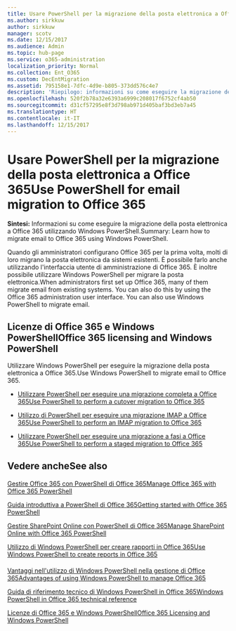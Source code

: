 ```yaml
---
title: Usare PowerShell per la migrazione della posta elettronica a Office 365
ms.author: sirkkuw
author: sirkkuw
manager: scotv
ms.date: 12/15/2017
ms.audience: Admin
ms.topic: hub-page
ms.service: o365-administration
localization_priority: Normal
ms.collection: Ent_O365
ms.custom: DecEntMigration
ms.assetid: 795158e1-7dfc-4d9e-b805-373dd576c4e7
description: 'Riepilogo: informazioni su come eseguire la migrazione della posta elettronica a Office 365 utilizzando Windows PowerShell.'
ms.openlocfilehash: 520f2b78a32e6393a6999c208017f6752cf4ab50
ms.sourcegitcommit: d31cf57295e8f3d798ab971d405baf3bd3eb7a45
ms.translationtype: HT
ms.contentlocale: it-IT
ms.lasthandoff: 12/15/2017
---
```

# <a name="use-powershell-for-email-migration-to-office-365"></a><span data-ttu-id="b4ad5-103">Usare PowerShell per la migrazione della posta elettronica a Office 365</span><span class="sxs-lookup"><span data-stu-id="b4ad5-103">Use PowerShell for email migration to Office 365</span></span>

 <span data-ttu-id="b4ad5-104">**Sintesi:** Informazioni su come eseguire la migrazione della posta elettronica a Office 365 utilizzando Windows PowerShell.</span><span class="sxs-lookup"><span data-stu-id="b4ad5-104">Summary: Learn how to migrate email to Office 365 using Windows PowerShell.</span></span>
  
<span data-ttu-id="b4ad5-p101">Quando gli amministratori configurano Office 365 per la prima volta, molti di loro migrano la posta elettronica da sistemi esistenti. È possibile farlo anche utilizzando l'interfaccia utente di amministrazione di Office 365. È inoltre possibile utilizzare Windows PowerShell per migrare la posta elettronica.</span><span class="sxs-lookup"><span data-stu-id="b4ad5-p101">When administrators first set up Office 365, many of them migrate email from existing systems. You can also do this by using the Office 365 administration user interface. You can also use Windows PowerShell to migrate email.</span></span>
  
## <a name="office-365-licensing-and-windows-powershell"></a><span data-ttu-id="b4ad5-108">Licenze di Office 365 e Windows PowerShell</span><span class="sxs-lookup"><span data-stu-id="b4ad5-108">Office 365 licensing and Windows PowerShell</span></span>

<span data-ttu-id="b4ad5-109">Utilizzare Windows PowerShell per eseguire la migrazione della posta elettronica a Office 365.</span><span class="sxs-lookup"><span data-stu-id="b4ad5-109">Use Windows PowerShell to migrate email to Office 365.</span></span> 
  
- [<span data-ttu-id="b4ad5-110">Utilizzare PowerShell per eseguire una migrazione completa a Office 365</span><span class="sxs-lookup"><span data-stu-id="b4ad5-110">Use PowerShell to perform a cutover migration to Office 365</span></span>](use-powershell-to-perform-a-cutover-migration-to-office-365.md)
    
- [<span data-ttu-id="b4ad5-111">Utilizzo di PowerShell per eseguire una migrazione IMAP a Office 365</span><span class="sxs-lookup"><span data-stu-id="b4ad5-111">Use PowerShell to perform an IMAP migration to Office 365</span></span>](use-powershell-to-perform-an-imap-migration-to-office-365.md)
    
- [<span data-ttu-id="b4ad5-112">Utilizzare PowerShell per eseguire una migrazione a fasi a Office 365</span><span class="sxs-lookup"><span data-stu-id="b4ad5-112">Use PowerShell to perform a staged migration to Office 365</span></span>](use-powershell-to-perform-a-staged-migration-to-office-365.md)
    
## <a name="see-also"></a><span data-ttu-id="b4ad5-113">Vedere anche</span><span class="sxs-lookup"><span data-stu-id="b4ad5-113">See also</span></span>

#### 

[<span data-ttu-id="b4ad5-114">Gestire Office 365 con PowerShell di Office 365</span><span class="sxs-lookup"><span data-stu-id="b4ad5-114">Manage Office 365 with Office 365 PowerShell</span></span>](manage-office-365-with-office-365-powershell.md)
  
[<span data-ttu-id="b4ad5-115">Guida introduttiva a PowerShell di Office 365</span><span class="sxs-lookup"><span data-stu-id="b4ad5-115">Getting started with Office 365 PowerShell</span></span>](getting-started-with-office-365-powershell.md)
  
[<span data-ttu-id="b4ad5-116">Gestire SharePoint Online con PowerShell di Office 365</span><span class="sxs-lookup"><span data-stu-id="b4ad5-116">Manage SharePoint Online with Office 365 PowerShell</span></span>](manage-sharepoint-online-with-office-365-powershell.md)
  
[<span data-ttu-id="b4ad5-117">Utilizzo di Windows PowerShell per creare rapporti in Office 365</span><span class="sxs-lookup"><span data-stu-id="b4ad5-117">Use Windows PowerShell to create reports in Office 365</span></span>](use-windows-powershell-to-create-reports-in-office-365.md)
#### 

<span data-ttu-id="b4ad5-118">[Vantaggi nell'utilizzo di Windows PowerShell nella gestione di Office 365]((http://technet.microsoft.com/library/15144a50-453e-4cd5-befd-bc6736697967.aspx))</span><span class="sxs-lookup"><span data-stu-id="b4ad5-118">[Advantages of using Windows PowerShell to manage Office 365]((http://technet.microsoft.com/library/15144a50-453e-4cd5-befd-bc6736697967.aspx))</span></span>
  
<span data-ttu-id="b4ad5-119">[Guida di riferimento tecnico di Windows PowerShell in Office 365]((http://technet.microsoft.com/library/10d5c66a-7579-4319-aaa5-7a5e21d49cea.aspx))</span><span class="sxs-lookup"><span data-stu-id="b4ad5-119">[Windows PowerShell in Office 365 technical reference]((http://technet.microsoft.com/library/10d5c66a-7579-4319-aaa5-7a5e21d49cea.aspx))</span></span>
  
<span data-ttu-id="b4ad5-120">[Licenze di Office 365 e Windows PowerShell]((http://technet.microsoft.com/library/6ca0e430-f7ba-4184-becf-14c6c5c8dde5.aspx))</span><span class="sxs-lookup"><span data-stu-id="b4ad5-120">[Office 365 Licensing and Windows PowerShell]((http://technet.microsoft.com/library/6ca0e430-f7ba-4184-becf-14c6c5c8dde5.aspx))</span></span>

